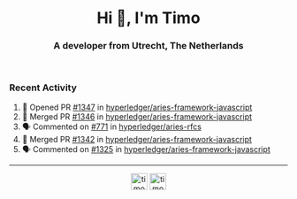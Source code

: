 <h1 align="center">Hi 👋, I'm Timo</h1>
<h3 align="center">A developer from Utrecht, The Netherlands</h3>
<br/>
<!-- https://github.com/rahuldkjain/github-profile-readme-generator --!>

<!--  <p align="left"><img src="https://github-readme-stats.vercel.app/api?username=timoglastra&show_icons=true&count_private=true&" alt="timoglastra" /></p> --!>

<!--
Github language stats
<p align="left"><img src="https://github-readme-stats.vercel.app/api/top-langs/?username=timoglastra&layout=compact" alt="timoglastra" /><p>
-->

<!-- Codestats language stats -->
<!-- <p align="left"><img src="https://codestats-readme.vercel.app/api/top-langs/?username=timoglastra&layout=compact&language_count=12" alt="timoglastra" /><p>    --!>
  
<h3>Recent Activity</h3>

<!--START_SECTION:activity-->
1. 💪 Opened PR [#1347](https://github.com/hyperledger/aries-framework-javascript/pull/1347) in [hyperledger/aries-framework-javascript](https://github.com/hyperledger/aries-framework-javascript)
2. 🎉 Merged PR [#1346](https://github.com/hyperledger/aries-framework-javascript/pull/1346) in [hyperledger/aries-framework-javascript](https://github.com/hyperledger/aries-framework-javascript)
3. 🗣 Commented on [#771](https://github.com/hyperledger/aries-rfcs/issues/771) in [hyperledger/aries-rfcs](https://github.com/hyperledger/aries-rfcs)
4. 🎉 Merged PR [#1342](https://github.com/hyperledger/aries-framework-javascript/pull/1342) in [hyperledger/aries-framework-javascript](https://github.com/hyperledger/aries-framework-javascript)
5. 🗣 Commented on [#1325](https://github.com/hyperledger/aries-framework-javascript/issues/1325) in [hyperledger/aries-framework-javascript](https://github.com/hyperledger/aries-framework-javascript)
<!--END_SECTION:activity-->

---

<p align="center">
<a href="https://twitter.com/timoglastra" target="blank"><img align="center" src="https://cdn.jsdelivr.net/npm/simple-icons@3.0.1/icons/twitter.svg" alt="timoglastra" height="30" width="30" /></a>
<a href="https://linkedin.com/in/timoglastra" target="blank"><img align="center" src="https://cdn.jsdelivr.net/npm/simple-icons@3.0.1/icons/linkedin.svg" alt="timoglastra" height="30" width="30" /></a>
</p>



